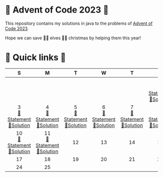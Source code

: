 # 🎅 Advent of Code 2023 🤶

This repository contains my solutions in java to the problems of [Advent of Code 2023](https://adventofcode.com/2023).

Hope we can save 🧝‍♀️ elves 🧝‍♂️ christmas by helping them this year!

# 🎄 Quick links 🎄

|                                                              S 	                                                               |                                                              M 	                                                               | T 	                    |                                                            W 	                                                             |                                                             T 	                                                             |                                                             F 	                                                             | S 	                    |
|:------------------------------------------------------------------------------------------------------------------------------:|:------------------------------------------------------------------------------------------------------------------------------:|:-:	                    |:--------------------------------------------------------------------------------------------------------------------------:|:---------------------------------------------------------------------------------------------------------------------------:|:---------------------------------------------------------------------------------------------------------------------------:|:-:	                    |
|                                                                                                                                |                                                                                                                                ||                                                                                                                            |                                                                                                                             | 1<br/>[📜Statement](https://adventofcode.com/2023/day/1)<br/>[🚀Solution](java/src/main/java/fr/rk/aoc/challenge/Day1.java) |2<br/>[📜Statement](https://adventofcode.com/2023/day/2)<br/>[🚀Solution](java/src/main/java/fr/rk/aoc/challenge/Day2.java)
|  3<br/>[📜Statement](https://adventofcode.com/2023/day/3)<br/>[🚀Solution](java/src/main/java/fr/rk/aoc/challenge/Day3.java)   |  4<br/>[📜Statement](https://adventofcode.com/2023/day/4)<br/>[🚀Solution](java/src/main/java/fr/rk/aoc/challenge/Day4.java)   |5<br/>[📜Statement](https://adventofcode.com/2023/day/5)<br/>[🚀Solution](java/src/main/java/fr/rk/aoc/challenge/Day5.java)|6<br/>[📜Statement](https://adventofcode.com/2023/day/6)<br/>[🚀Solution](java/src/main/java/fr/rk/aoc/challenge/Day6.java)| 7<br/>[📜Statement](https://adventofcode.com/2023/day/7)<br/>[🚀Solution](java/src/main/java/fr/rk/aoc/challenge/Day7.java) | 8<br/>[📜Statement](https://adventofcode.com/2023/day/8)<br/>[🚀Solution](java/src/main/java/fr/rk/aoc/challenge/Day8.java) |9<br/>[📜Statement](https://adventofcode.com/2023/day/9)<br/>[🚀Solution](java/src/main/java/fr/rk/aoc/challenge/Day9.java)
| 10<br/>[📜Statement](https://adventofcode.com/2023/day/10)<br/>[🚀Solution](java/src/main/java/fr/rk/aoc/challenge/Day10.java) | 11<br/>[📜Statement](https://adventofcode.com/2023/day/11)<br/>[🚀Solution](java/src/main/java/fr/rk/aoc/challenge/Day11.java) |12|                                                             13                                                             |                                                             14                                                              |                                                             15                                                              |16
|                                                               17                                                               |                                                               18                                                               |19|                                                             20                                                             |                                                             21                                                              |                                                             22                                                              |23
|                                                               24                                                               |                                                               25                                                               ||                                                                                                                            |                                                                                                                             |                                                                                                                             |